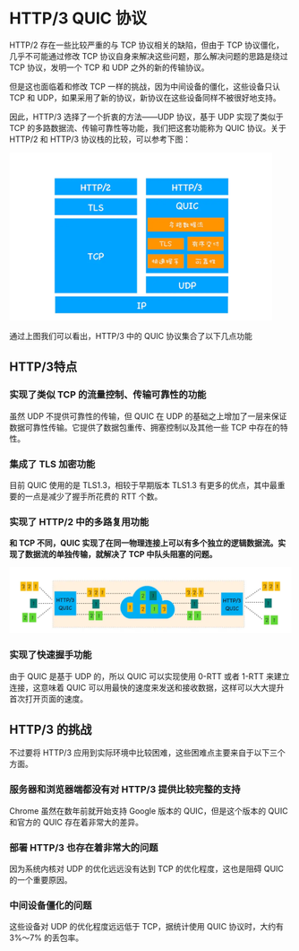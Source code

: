# HTTP/3 QUIC 协议
HTTP/2 存在一些比较严重的与 TCP 协议相关的缺陷，但由于 TCP 协议僵化，几乎不可能通过修改 TCP 协议自身来解决这些问题，那么解决问题的思路是绕过 TCP 协议，发明一个 TCP 和 UDP 之外的新的传输协议。

但是这也面临着和修改 TCP 一样的挑战，因为中间设备的僵化，这些设备只认 TCP 和 UDP，如果采用了新的协议，新协议在这些设备同样不被很好地支持。

因此，HTTP/3 选择了一个折衷的方法——UDP 协议，基于 UDP 实现了类似于 TCP 的多路数据流、传输可靠性等功能，我们把这套功能称为 QUIC 协议。关于 HTTP/2 和 HTTP/3 协议栈的比较，可以参考下图：

<img src="https://github.com/zygg1512/myBlog/raw/master/assets/http/http发展史/quic协议.webp" height="300px" />

通过上图我们可以看出，HTTP/3 中的 QUIC 协议集合了以下几点功能
## HTTP/3特点
### 实现了类似 TCP 的流量控制、传输可靠性的功能
虽然 UDP 不提供可靠性的传输，但 QUIC 在 UDP 的基础之上增加了一层来保证数据可靠性传输。它提供了数据包重传、拥塞控制以及其他一些 TCP 中存在的特性。
### 集成了 TLS 加密功能
目前 QUIC 使用的是 TLS1.3，相较于早期版本 TLS1.3 有更多的优点，其中最重要的一点是减少了握手所花费的 RTT 个数。
### 实现了 HTTP/2 中的多路复用功能
**和 TCP 不同，QUIC 实现了在同一物理连接上可以有多个独立的逻辑数据流。实现了数据流的单独传输，就解决了 TCP 中队头阻塞的问题。**

<img src="https://github.com/zygg1512/myBlog/raw/master/assets/http/http发展史/quic通信.webp" />

### 实现了快速握手功能
由于 QUIC 是基于 UDP 的，所以 QUIC 可以实现使用 0-RTT 或者 1-RTT 来建立连接，这意味着 QUIC 可以用最快的速度来发送和接收数据，这样可以大大提升首次打开页面的速度。

## HTTP/3 的挑战
不过要将 HTTP/3 应用到实际环境中比较困难，这些困难点主要来自于以下三个方面。
### 服务器和浏览器端都没有对 HTTP/3 提供比较完整的支持
Chrome 虽然在数年前就开始支持 Google 版本的 QUIC，但是这个版本的 QUIC 和官方的 QUIC 存在着非常大的差异。
### 部署 HTTP/3 也存在着非常大的问题
因为系统内核对 UDP 的优化远远没有达到 TCP 的优化程度，这也是阻碍 QUIC 的一个重要原因。
### 中间设备僵化的问题
这些设备对 UDP 的优化程度远远低于 TCP，据统计使用 QUIC 协议时，大约有 3%～7% 的丢包率。
